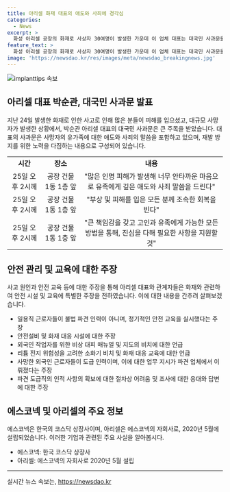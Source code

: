 ```yaml
---
title: 아리셀 화재 대표의 애도와 사죄에 경각심
categories:
  - News
excerpt: >
  화성 아리셀 공장의 화재로 사상자 30여명이 발생한 가운데 이 업체 대표는 대국민 사과문을 통해 유족에게 애도와 사죄의 뜻을 전하고, 부상자들의 빠른 회복을 기원했다. 또한 사고 원인 규명과 재발 방지를 위한 노력을 다짐하며, 안전 교육과 비상 대피 시설 등에 대한 설명을 했다. 그러나 파견 근로자 문제와 관련하여 일정한 구체적인 응대가 부재하고, 화재 발생 당시의 상황에 대한 일부 의심을 제기하는 질문에 대해 명확한 답변을 피하는 모습이 보였다.
feature_text: >
  화성 아리셀 공장의 화재로 사상자 30여명이 발생한 가운데 이 업체 대표는 대국민 사과문을 통해 유족에게 애도와 사죄의 뜻을 전하고, 부상자들의 빠른 회복을 기원했다. 또한 사고 원인 규명과 재발 방지를 위한 노력을 다짐하며, 안전 교육과 비상 대피 시설 등에 대한 설명을 했다. 그러나 파견 근로자 문제와 관련하여 일정한 구체적인 응대가 부재하고, 화재 발생 당시의 상황에 대한 일부 의심을 제기하는 질문에 대해 명확한 답변을 피하는 모습이 보였다.
image: 'https://newsdao.kr/res/images/meta/newsdao_breakingnews.jpg'
---
```


<p><img src="https://newsdao.kr/res/images/meta/newsdao_breakingnews.jpg" alt="implanttips 속보" /></p>

<h2 data-ke-size="size26">아리셀 대표 박순관, 대국민 사과문 발표</h2>

<p data-ke-size="size16">지난 24일 발생한 화재로 인한 사고로 인해 많은 분들이 피해를 입으셨고, 대규모 사망자가 발생한 상황에서, 박순관 아리셀 대표의 대국민 사과문은 큰 주목을 받았습니다. 대표의 사과문은 사망자의 유가족에 대한 애도와 사죄의 말씀을 포함하고 있으며, 재발 방지를 위한 노력을 다짐하는 내용으로 구성되어 있습니다.</p>

<table>
  <tr>
    <td style="text-align: center; height: 17px;"><b>시간</b></td>
    <td style="text-align: center; height: 17px;"><b>장소</b></td>
    <td style="text-align: center; height: 17px;"><b>내용</b></td>
  </tr>
  <tr>
    <td style="text-align: center; height: 17px;">25일 오후 2시께</td>
    <td style="text-align: center; height: 17px;">공장 건물 1동 1층 앞</td>
    <td style="text-align: center; height: 17px;">"많은 인명 피해가 발생해 너무 안타까운 마음으로 유족에게 깊은 애도와 사죄 말씀을 드린다"</td>
  </tr>
  <tr>
    <td style="text-align: center; height: 17px;">25일 오후 2시께</td>
    <td style="text-align: center; height: 17px;">공장 건물 1동 1층 앞</td>
    <td style="text-align: center; height: 17px;">"부상 및 피해를 입은 모든 분께 조속한 회복을 빈다"</td>
  </tr>
  <tr>
    <td style="text-align: center; height: 17px;">25일 오후 2시께</td>
    <td style="text-align: center; height: 17px;">공장 건물 1동 1층 앞</td>
    <td style="text-align: center; height: 17px;">"큰 책임감을 갖고 고인과 유족에게 가능한 모든 방법을 통해, 진심을 다해 필요한 사항을 지원할 것"</td>
  </tr>
</table>

<h2 data-ke-size="size26">안전 관리 및 교육에 대한 주장</h2>

<p data-ke-size="size16">사고 원인과 안전 교육 등에 대한 주장을 통해 아리셀 대표와 관계자들은 화재와 관련하여 안전 시설 및 교육에 특별한 주장을 전하였습니다. 이에 대한 내용을 간추려 살펴보겠습니다.</p>

<ul>
  <li>일용직 근로자들이 불법 파견 인력이 아니며, 정기적인 안전 교육을 실시했다는 주장</li>
  <li>안전설비 및 화재 대응 시설에 대한 주장</li>
  <li>외국인 작업자를 위한 비상 대피 매뉴얼 및 지도의 비치에 대한 언급</li>
  <li>리튬 전지 위험성을 고려한 소화기 비치 및 화재 대응 교육에 대한 언급</li>
  <li>사망한 외국인 근로자들이 도급 인력이며, 이에 대한 업무 지시가 파견 업체에서 이뤄졌다는 주장</li>
  <li>파견 도급직의 인적 사항의 확보에 대한 절차상 어려움 및 조사에 대한 응대와 답변에 대한 주장</li>
</ul>

<h2 data-ke-size="size26">에스코넥 및 아리셀의 주요 정보</h2>

<p data-ke-size="size16">에스코넥은 한국의 코스닥 상장사이며, 아리셀은 에스코넥의 자회사로, 2020년 5월에 설립되었습니다. 이러한 기업과 관련된 주요 사실을 알아봅시다.</p>

<ul>
  <li>에스코넥: 한국 코스닥 상장사</li>
  <li>아리셀: 에스코넥의 자회사로 2020년 5월 설립</li>
</ul>

<hr>
실시간 뉴스 속보는, <a href="https://newsdao.kr" rel="dofollow">https://newsdao.kr</a>


